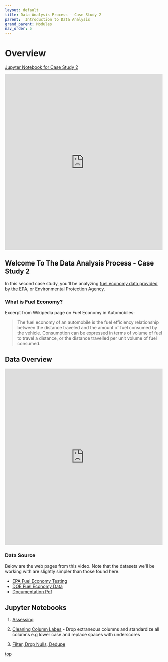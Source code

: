 ```yaml
---
layout: default
title: Data Analysis Process - Case Study 2
parent:  Introduction to Data Analysis
grand_parent: Modules
nav_order: 5
---
```


# Overview

[Jupyter Notebook for Case Study 2](#jupyter-notebooks)

<iframe width="100%" height="561" src="https://www.youtube.com/embed/2X8GJyZUlDo" title="YouTube video player" frameborder="0" allow="accelerometer; autoplay; clipboard-write; encrypted-media; gyroscope; picture-in-picture" allowfullscreen></iframe>

## Welcome To The Data Analysis Process - Case Study 2

In this second case study, you'll be analyzing [fuel economy data provided by the EPA](https://www.epa.gov/compliance-and-fuel-economy-data/data-cars-used-testing-fuel-economy), or Environmental Protection Agency.

### What is Fuel Economy?

Excerpt from Wikipedia page on Fuel Economy in Automobiles:

>The fuel economy of an automobile is the fuel efficiency relationship between the distance traveled and the amount of fuel consumed by the vehicle. Consumption can be expressed in terms of volume of fuel to travel a distance, or the distance travelled per unit volume of fuel consumed.

## Data Overview

<iframe width="100%" height="561" src="https://www.youtube.com/embed/u_qB4w4kL1o" title="YouTube video player" frameborder="0" allow="accelerometer; autoplay; clipboard-write; encrypted-media; gyroscope; picture-in-picture" allowfullscreen></iframe>

### Data Source

Below are the web pages from this video. Note that the datasets we'll be working with are slightly simpler than those found here.

* [EPA Fuel Economy Testing](https://www.epa.gov/compliance-and-fuel-economy-data/data-cars-used-testing-fuel-economy)
* [DOE Fuel Economy Data](http://www.fueleconomy.gov/feg/download.shtml/)
* [Documentation Pdf](https://www.fueleconomy.gov/feg/EPAGreenGuide/GreenVehicleGuideDocumentation.pdf)

## Jupyter Notebooks

1. [Assessing](https://github.com/m-soro/Data_Analyst/blob/main/modules/data_analysis_process/case_study_2/assessing.ipynb)

2. [Cleaning Column Labes](/https://github.com/m-soro/Data_Analyst/blob/main/modules/data_analysis_process/case_study_2/cleaning_column_labels.ipynb) - Drop extraneous columns and standardize all columns e.g lower case and replace spaces with underscores

3. [Filter, Drop Nulls, Dedupe](/https://github.com/m-soro/Data_Analyst/blob/main/modules/data_analysis_process/case_study_2/filter_drop_dedupe.ipynb)




[top](#)
